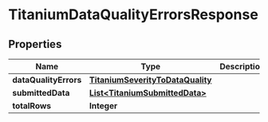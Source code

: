 

# TitaniumDataQualityErrorsResponse


## Properties

| Name | Type | Description | Notes |
|------------ | ------------- | ------------- | -------------|
|**dataQualityErrors** | [**TitaniumSeverityToDataQuality**](TitaniumSeverityToDataQuality.md) |  |  [optional] |
|**submittedData** | [**List&lt;TitaniumSubmittedData&gt;**](TitaniumSubmittedData.md) |  |  [optional] |
|**totalRows** | **Integer** |  |  [optional] |



